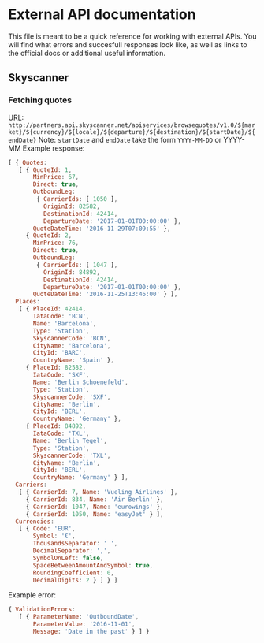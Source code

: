 # External API documentation

This file is meant to be a quick reference for working with external APIs. You
will find what errors and succesfull responses look like, as well as links
to the official docs or additional useful information.

## Skyscanner

### Fetching quotes

URL: `http://partners.api.skyscanner.net/apiservices/browsequotes/v1.0/${market}/${currency}/${locale}/${departure}/${destination}/${startDate}/${endDate}`
Note: `startDate` and `endDate` take the form `YYYY-MM-DD` or YYYY-MM
Example response:
``` js
[ { Quotes:
   [ { QuoteId: 1,
       MinPrice: 67,
       Direct: true,
       OutboundLeg:
        { CarrierIds: [ 1050 ],
          OriginId: 82582,
          DestinationId: 42414,
          DepartureDate: '2017-01-01T00:00:00' },
       QuoteDateTime: '2016-11-29T07:09:55' },
     { QuoteId: 2,
       MinPrice: 76,
       Direct: true,
       OutboundLeg:
        { CarrierIds: [ 1047 ],
          OriginId: 84892,
          DestinationId: 42414,
          DepartureDate: '2017-01-01T00:00:00' },
       QuoteDateTime: '2016-11-25T13:46:00' } ],
  Places:
   [ { PlaceId: 42414,
       IataCode: 'BCN',
       Name: 'Barcelona',
       Type: 'Station',
       SkyscannerCode: 'BCN',
       CityName: 'Barcelona',
       CityId: 'BARC',
       CountryName: 'Spain' },
     { PlaceId: 82582,
       IataCode: 'SXF',
       Name: 'Berlin Schoenefeld',
       Type: 'Station',
       SkyscannerCode: 'SXF',
       CityName: 'Berlin',
       CityId: 'BERL',
       CountryName: 'Germany' },
     { PlaceId: 84892,
       IataCode: 'TXL',
       Name: 'Berlin Tegel',
       Type: 'Station',
       SkyscannerCode: 'TXL',
       CityName: 'Berlin',
       CityId: 'BERL',
       CountryName: 'Germany' } ],
  Carriers:
   [ { CarrierId: 7, Name: 'Vueling Airlines' },
     { CarrierId: 834, Name: 'Air Berlin' },
     { CarrierId: 1047, Name: 'eurowings' },
     { CarrierId: 1050, Name: 'easyJet' } ],
  Currencies:
   [ { Code: 'EUR',
       Symbol: '€',
       ThousandsSeparator: ' ',
       DecimalSeparator: ',',
       SymbolOnLeft: false,
       SpaceBetweenAmountAndSymbol: true,
       RoundingCoefficient: 0,
       DecimalDigits: 2 } ] } ]
```

Example error:
``` js
{ ValidationErrors: 
   [ { ParameterName: 'OutboundDate',
       ParameterValue: '2016-11-01',
       Message: 'Date in the past' } ] }
```
